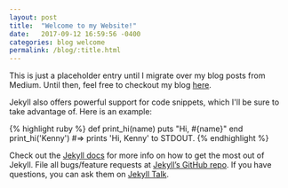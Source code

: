 ```yaml
---
layout: post
title:  "Welcome to my Website!"
date:   2017-09-12 16:59:56 -0400
categories: blog welcome
permalink: /blog/:title.html
---
```

This is just a placeholder entry until I migrate over my blog posts from Medium. Until then, feel free to checkout my blog
<a href="https://medium.com/@wkhearn" target="_blank_">here</a>.


Jekyll also offers powerful support for code snippets, which I'll be sure to take advantage of. Here is an example:

{% highlight ruby %}
def print_hi(name)
  puts "Hi, #{name}"
end
print_hi('Kenny')
#=> prints 'Hi, Kenny' to STDOUT.
{% endhighlight %}

Check out the [Jekyll docs][jekyll-docs] for more info on how to get the most out of Jekyll. File all bugs/feature requests at [Jekyll’s GitHub repo][jekyll-gh]. If you have questions, you can ask them on [Jekyll Talk][jekyll-talk].

[medium-blog]: https://medium.com/@wkhearn
[jekyll-docs]: https://jekyllrb.com/docs/home
[jekyll-gh]:   https://github.com/jekyll/jekyll
[jekyll-talk]: https://talk.jekyllrb.com/
